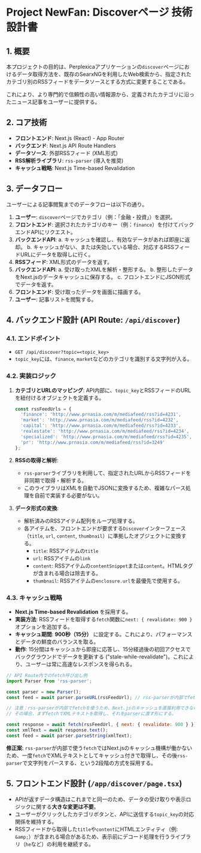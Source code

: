 # Project NewFan: Discoverページ 技術設計書

## 1. 概要

本プロジェクトの目的は、Perplexicaアプリケーションの`discover`ページにおけるデータ取得方法を、既存のSearxNGを利用したWeb検索から、指定されたカテゴリ別のRSSフィードをデータソースとする方式に変更することである。

これにより、より専門的で信頼性の高い情報源から、定義されたカテゴリに沿ったニュース記事をユーザーに提供する。

## 2. コア技術

- **フロントエンド**: Next.js (React) - App Router
- **バックエンド**: Next.js API Route Handlers
- **データソース**: 外部RSSフィード (XML形式)
- **RSS解析ライブラリ**: `rss-parser` (導入を推奨)
- **キャッシュ戦略**: Next.js Time-based Revalidation

## 3. データフロー

ユーザーによる記事閲覧までのデータフローは以下の通り。

1.  **ユーザー**: `discover`ページでカテゴリ（例：「金融・投資」）を選択。
2.  **フロントエンド**: 選択されたカテゴリのキー（例：`finance`）を付けてバックエンドAPIにリクエスト。
3.  **バックエンドAPI**:
    a. キャッシュを確認し、有効なデータがあれば即座に返却。
    b. キャッシュがない、または失効している場合、対応するRSSフィードURLにデータを取得しに行く。
4.  **RSSフィード**: XML形式のデータを返す。
5.  **バックエンドAPI**:
    a. 受け取ったXMLを解析・整形する。
    b. 整形したデータをNext.jsのデータキャッシュに保存する。
    c. フロントエンドにJSON形式でデータを返す。
6.  **フロントエンド**: 受け取ったデータを画面に描画する。
7.  **ユーザー**: 記事リストを閲覧する。

## 4. バックエンド設計 (API Route: `/api/discover`)

### 4.1. エンドポイント

- `GET /api/discover?topic=<topic_key>`
- `topic_key`には、`finance`, `market`などのカテゴリを識別する文字列が入る。

### 4.2. 実装ロジック

1.  **カテゴリとURLのマッピング**:
    API内部に、`topic_key`とRSSフィードのURLを紐付けるオブジェクトを定義する。

    ```javascript
    const rssFeedUrls = {
      'finance': 'http://www.prnasia.com/m/mediafeed/rss?id=4231',
      'market': 'http://www.prnasia.com/m/mediafeed/rss?id=4232',
      'capital': 'http://www.prnasia.com/m/mediafeed/rss?id=4233',
      'realestate': 'http://www.prnasia.com/m/mediafeed/rss?id=4234',
      'specialized': 'http://www.prnasia.com/m/mediafeed/rss?id=4235',
      'pr': 'http://www.prnasia.com/m/mediafeed/rss?id=3249'
    };
    ```

2.  **RSSの取得と解析**:
    -   `rss-parser`ライブラリを利用して、指定されたURLからRSSフィードを非同期で取得・解析する。
    -   このライブラリはXMLを自動でJSONに変換するため、複雑なパース処理を自前で実装する必要がない。

3.  **データ形式の変換**:
    -   解析済みのRSSアイテム配列をループ処理する。
    -   各アイテムを、フロントエンドが要求する`Discover`インターフェース（`title`, `url`, `content`, `thumbnail`）に準拠したオブジェクトに変換する。
        -   `title`: RSSアイテムの`title`
        -   `url`: RSSアイテムの`link`
        -   `content`: RSSアイテムの`contentSnippet`または`content`。HTMLタグが含まれる場合は除去する。
        -   `thumbnail`: RSSアイテムの`enclosure.url`を最優先で使用する。

### 4.3. キャッシュ戦略

- **Next.js Time-based Revalidation** を採用する。
- **実装方法**: RSSフィードを取得する`fetch`関数に`next: { revalidate: 900 }`オプションを追加する。
- **キャッシュ期間**: **900秒（15分）** に設定する。これにより、パフォーマンスとデータの鮮度のバランスを取る。
- **動作**: 15分間はキャッシュから即座に応答し、15分経過後の初回アクセスでバックグラウンドでデータを更新する ("stale-while-revalidate")。これにより、ユーザーは常に高速なレスポンスを得られる。

```javascript
// API Route内でのfetch呼び出し例
import Parser from 'rss-parser';

const parser = new Parser();
const feed = await parser.parseURL(rssFeedUrl); // rss-parserが内部でfetchを使う

// 注意：rss-parserが内部でfetchを使うため、Next.jsのキャッシュを直接利用できない可能性がある。
// その場合、まずfetchでXMLテキストを取得し、それをparserに渡す形にする。

const response = await fetch(rssFeedUrl, { next: { revalidate: 900 } });
const xmlText = await response.text();
const feed = await parser.parseString(xmlText);
```

**修正案**: `rss-parser`が内部で使う`fetch`ではNext.jsのキャッシュ機構が働かないため、一度`fetch`でXMLテキストとしてキャッシュ付きで取得し、その後`rss-parser`で文字列をパースする、という2段階の方式を採用する。

## 5. フロントエンド設計 (`/app/discover/page.tsx`)

- APIが返すデータ構造はこれまでと同一のため、データの受け取りや表示ロジックに関する**大きな変更は不要**。
- ユーザーがクリックしたカテゴリボタンと、APIに送信する`topic_key`の対応関係を維持する。
- RSSフィードから取得した`title`や`content`にHTMLエンティティ（例: `&amp;`）が含まれる場合があるため、表示前にデコード処理を行うライブラリ（`he`など）の利用を継続する。

